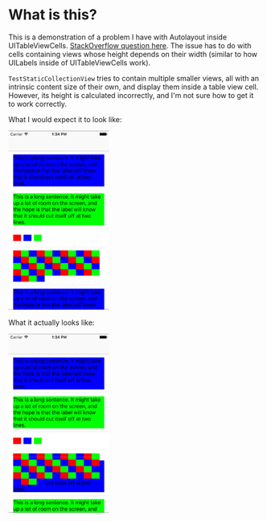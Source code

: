 # What is this?
This is a demonstration of a problem I have with Autolayout inside UITableViewCells. [StackOverflow question here](http://stackoverflow.com/questions/39712370/custom-view-that-line-breaks-subviews-in-a-uitableviewcell). The issue has to do with cells containing views whose height depends on their width (similar to how UILabels inside of UITableViewCells work).

`TestStaticCollectionView` tries to contain multiple smaller views, all with an intrinsic content size of their own, and display them inside a table view cell. However, its height is calculated incorrectly, and I'm not sure how to get it to work correctly.

What I would expect it to look like:

 <img src="https://github.com/noahsark769/NGTableViewDynamicSelfSizeAutolayoutTest/blob/master/expected.png" alt="alt text" width="200">

What it actually looks like:

 <img src="https://github.com/noahsark769/NGTableViewDynamicSelfSizeAutolayoutTest/blob/master/actual.png" alt="alt text" width="200">
